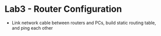 # Lab3 - Router Configuration

* Link network cable between routers and PCs, build static routing table, and ping each other